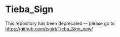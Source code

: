 # Tieba_Sign
This repository has been deprecated -- please go to https://github.com/tsgirl/Tieba_Sign_new/
